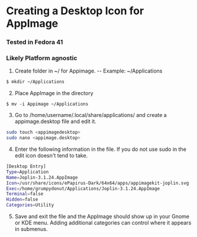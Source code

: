 # Creating a Desktop Icon for AppImage
### Tested in Fedora 41
### Likely Platform agnostic

1. Create folder in ~/ for Appimage.
-- Example: ~/Applications
```bash
$ mkdir ~/Applications
```

2. Place AppImage in the directory

```
$ mv -i Appimage ~/Applications
```

3. Go to /home/username/.local/share/applications/ and create a appimage.desktop file and edit it.

```bash
sudo touch <appimagedesktop>
sudo nano <appimage.desktop>
```

4. Enter the following information in the file. If you do not use sudo in the edit icon doesn't tend to take.

```bash
[Desktop Entry]  
Type=Application  
Name=Joplin-3.1.24.AppImage  
Icon=/usr/share/icons/ePapirus-Dark/64x64/apps/appimagekit-joplin.svg  
Exec=/home/grumpydonut/Applications/Joplin-3.1.24.AppImage  
Terminal=false  
Hidden=false  
Categories=Utility
```

5. Save and exit the file and the AppImage should show up in your Gnome or KDE menu. Adding additional categories can control where it appears in submenus. 
